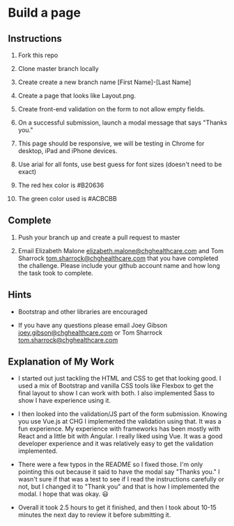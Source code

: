 # Build a page

## Instructions

1. Fork this repo

2. Clone master branch locally

3. Create create a new branch name [First Name]-[Last Name]

4. Create a page that looks like Layout.png.

5. Create front-end validation on the form to not allow empty fields.

6. On a successful submission, launch a modal message that says "Thanks you."

7. This page should be responsive, we will be testing in Chrome for desktop, iPad and iPhone devices.

8. Use arial for all fonts, use best guess for font sizes (doesn't need to be exact)

9. The red hex color is #B20636

10. The green color used is #ACBCBB

## Complete

1. Push your branch up and create a pull request to master

2. Email Elizabeth Malone <elizabeth.malone@chghealthcare.com> and Tom Sharrock <tom.sharrock@chghealthcare.com> that you have completed the challenge. Please include your github account name and how long the task took to complete.

## Hints

- Bootstrap and other libraries are encouraged

- If you have any questions please email Joey Gibson <joey.gibson@chghealthcare.com> or Tom Sharrock <tom.sharrock@chghealthcare.com>

## Explanation of My Work

- I started out just tackling the HTML and CSS to get that looking good. I used a mix of Bootstrap and vanilla CSS tools like Flexbox to get the final layout to show I can work with both. I also implemented Sass to show I have experience using it.

- I then looked into the validation/JS part of the form submission. Knowing you use Vue.js at CHG I implemented the validation using that. It was a fun experience. My experience with frameworks has been mostly with React and a little bit with Angular. I really liked using Vue. It was a good developer experience and it was relatively easy to get the validation implemented.

- There were a few typos in the README so I fixed those. I'm only pointing this out because it said to have the modal say "Thanks you." I wasn't sure if that was a test to see if I read the instructions carefully or not, but I changed it to "Thank you" and that is how I implemented the modal. I hope that was okay. :smiley:

- Overall it took 2.5 hours to get it finished, and then I took about 10-15 minutes the next day to review it before submitting it.
